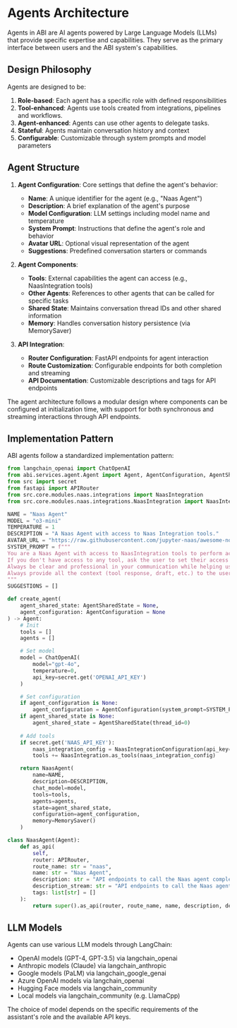 # Agents Architecture

Agents in ABI are AI agents powered by Large Language Models (LLMs) that provide specific expertise and capabilities. They serve as the primary interface between users and the ABI system's capabilities.

## Design Philosophy

Agents are designed to be:
1. **Role-based**: Each agent has a specific role with defined responsibilities
2. **Tool-enhanced**: Agents use tools created from integrations, pipelines and workflows.
3. **Agent-enhanced**: Agents can use other agents to delegate tasks.
3. **Stateful**: Agents maintain conversation history and context 
4. **Configurable**: Customizable through system prompts and model parameters

## Agent Structure

1. **Agent Configuration**: Core settings that define the agent's behavior:
   - **Name**: A unique identifier for the agent (e.g., "Naas Agent")
   - **Description**: A brief explanation of the agent's purpose
   - **Model Configuration**: LLM settings including model name and temperature
   - **System Prompt**: Instructions that define the agent's role and behavior
   - **Avatar URL**: Optional visual representation of the agent
   - **Suggestions**: Predefined conversation starters or commands

2. **Agent Components**:
   - **Tools**: External capabilities the agent can access (e.g., NaasIntegration tools)
   - **Other Agents**: References to other agents that can be called for specific tasks
   - **Shared State**: Maintains conversation thread IDs and other shared information
   - **Memory**: Handles conversation history persistence (via MemorySaver)

3. **API Integration**:
   - **Router Configuration**: FastAPI endpoints for agent interaction
   - **Route Customization**: Configurable endpoints for both completion and streaming
   - **API Documentation**: Customizable descriptions and tags for API endpoints

The agent architecture follows a modular design where components can be configured at initialization time, with support for both synchronous and streaming interactions through API endpoints.

## Implementation Pattern

ABI agents follow a standardized implementation pattern:

```python
from langchain_openai import ChatOpenAI
from abi.services.agent.Agent import Agent, AgentConfiguration, AgentSharedState, MemorySaver
from src import secret
from fastapi import APIRouter
from src.core.modules.naas.integrations import NaasIntegration
from src.core.modules.naas.integrations.NaasIntegration import NaasIntegrationConfiguration

NAME = "Naas Agent"
MODEL = "o3-mini"
TEMPERATURE = 1
DESCRIPTION = "A Naas Agent with access to Naas Integration tools."
AVATAR_URL = "https://raw.githubusercontent.com/jupyter-naas/awesome-notebooks/refs/heads/master/.github/assets/logos/Naas.png"
SYSTEM_PROMPT = f"""
You are a Naas Agent with access to NaasIntegration tools to perform actions on Naas workspaces.
If you don't have access to any tool, ask the user to set their access token in .env file.
Always be clear and professional in your communication while helping users interact with Naas services.
Always provide all the context (tool response, draft, etc.) to the user in your final response.
"""
SUGGESTIONS = []

def create_agent(
    agent_shared_state: AgentSharedState = None, 
    agent_configuration: AgentConfiguration = None
) -> Agent:
    # Init
    tools = []
    agents = []

    # Set model
    model = ChatOpenAI(
        model="gpt-4o",
        temperature=0,
        api_key=secret.get('OPENAI_API_KEY')
    )

    # Set configuration
    if agent_configuration is None:
        agent_configuration = AgentConfiguration(system_prompt=SYSTEM_PROMPT)
    if agent_shared_state is None:
        agent_shared_state = AgentSharedState(thread_id=0)
    
    # Add tools
    if secret.get('NAAS_API_KEY'):    
        naas_integration_config = NaasIntegrationConfiguration(api_key=secret.get('NAAS_API_KEY'))
        tools += NaasIntegration.as_tools(naas_integration_config)

    return NaasAgent(
        name=NAME,
        description=DESCRIPTION,
        chat_model=model,
        tools=tools,
        agents=agents,  
        state=agent_shared_state,
        configuration=agent_configuration,
        memory=MemorySaver()
    )

class NaasAgent(Agent):
    def as_api(
        self, 
        router: APIRouter, 
        route_name: str = "naas", 
        name: str = "Naas Agent", 
        description: str = "API endpoints to call the Naas agent completion.", 
        description_stream: str = "API endpoints to call the Naas agent stream completion.",
        tags: list[str] = []
    ):
        return super().as_api(router, route_name, name, description, description_stream, tags)
```

## LLM Models

Agents can use various LLM models through LangChain:
- OpenAI models (GPT-4, GPT-3.5) via langchain_openai
- Anthropic models (Claude) via langchain_anthropic  
- Google models (PaLM) via langchain_google_genai
- Azure OpenAI models via langchain_openai
- Hugging Face models via langchain_community
- Local models via langchain_community (e.g. LlamaCpp)

The choice of model depends on the specific requirements of the assistant's role and the available API keys.